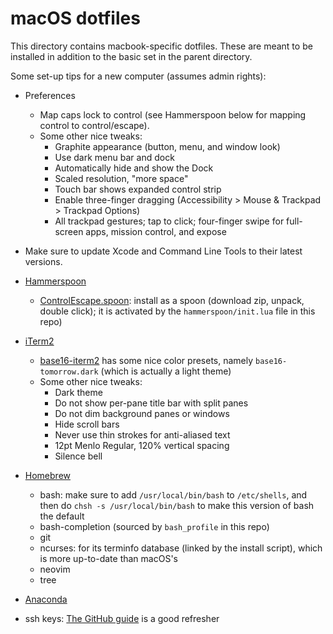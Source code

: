 # macOS dotfiles

This directory contains macbook-specific dotfiles. These are meant to be
installed in addition to the basic set in the parent directory.

Some set-up tips for a new computer (assumes admin rights):

- Preferences
  - Map caps lock to control (see Hammerspoon below for mapping control to
    control/escape).
  - Some other nice tweaks:
    - Graphite appearance (button, menu, and window look)
    - Use dark menu bar and dock
    - Automatically hide and show the Dock
    - Scaled resolution, "more space"
    - Touch bar shows expanded control strip
    - Enable three-finger dragging (Accessibility > Mouse & Trackpad > Trackpad
      Options)
    - All trackpad gestures; tap to click; four-finger swipe for full-screen
      apps, mission control, and expose

- Make sure to update Xcode and Command Line Tools to their latest versions.

- [Hammerspoon](http://www.hammerspoon.org/)
  - [ControlEscape.spoon](https://github.com/jasonrudolph/ControlEscape.spoon):
    install as a spoon (download zip, unpack, double click); it is activated by
    the `hammerspoon/init.lua` file in this repo)

- [iTerm2](https://iterm2.com/)
  - [base16-iterm2](https://github.com/chriskempson/base16-iterm2) has some
    nice color presets, namely `base16-tomorrow.dark` (which is actually a
    light theme)
  - Some other nice tweaks:
    - Dark theme
    - Do not show per-pane title bar with split panes
    - Do not dim background panes or windows
    - Hide scroll bars
    - Never use thin strokes for anti-aliased text
    - 12pt Menlo Regular, 120% vertical spacing
    - Silence bell

- [Homebrew](https://brew.sh/)
  - bash: make sure to add `/usr/local/bin/bash` to `/etc/shells`, and then do
    `chsh -s /usr/local/bin/bash` to make this version of bash the default
  - bash-completion (sourced by `bash_profile` in this repo)
  - git
  - ncurses: for its terminfo database (linked by the install script), which is
    more up-to-date than macOS's
  - neovim
  - tree

- [Anaconda](https://anaconda.org/)

- ssh keys: [The GitHub guide](https://help.github.com/enterprise/2.9/user/articles/connecting-to-github-with-ssh/)
  is a good refresher
